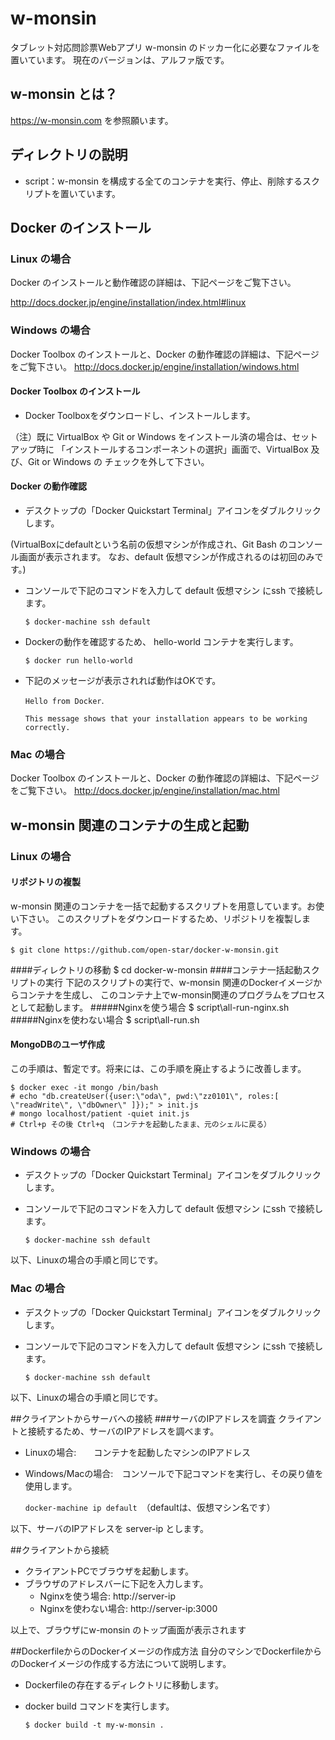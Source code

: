 # w-monsin
タブレット対応問診票Webアプリ w-monsin のドッカー化に必要なファイルを置いています。
現在のバージョンは、アルファ版です。
## w-monsin とは？
https://w-monsin.com を参照願います。
## ディレクトリの説明
- script：w-monsin を構成する全てのコンテナを実行、停止、削除するスクリプトを置いています。

## Docker のインストール
### Linux の場合
Docker のインストールと動作確認の詳細は、下記ページをご覧下さい。

http://docs.docker.jp/engine/installation/index.html#linux

### Windows の場合
Docker Toolbox のインストールと、Docker の動作確認の詳細は、下記ページをご覧下さい。
http://docs.docker.jp/engine/installation/windows.html
#### Docker Toolbox のインストール
- Docker Toolboxをダウンロードし、インストールします。

（注）既に VirtualBox や Git or Windows をインストール済の場合は、セットアップ時に
 「インストールするコンポーネントの選択」画面で、VirtualBox 及び、Git or Windows の
 チェックを外して下さい。

#### Docker の動作確認
- デスクトップの「Docker Quickstart Terminal」アイコンをダブルクリックします。

(VirtualBoxにdefaultという名前の仮想マシンが作成され、Git Bash のコンソール画面が表示されます。
なお、default 仮想マシンが作成されるのは初回のみです。)

- コンソールで下記のコマンドを入力して default 仮想マシン にssh で接続します。

	`$ docker-machine ssh default`
	
- Dockerの動作を確認するため、 hello-world コンテナを実行します。

	`$ docker run hello-world`

- 下記のメッセージが表示されれば動作はOKです。

	`Hello from Docker`.

	`This message shows that your installation appears to be working correctly.`

### Mac の場合
Docker Toolbox のインストールと、Docker の動作確認の詳細は、下記ページをご覧下さい。
http://docs.docker.jp/engine/installation/mac.html

## w-monsin 関連のコンテナの生成と起動
### Linux の場合
#### リポジトリの複製
w-monsin 関連のコンテナを一括で起動するスクリプトを用意しています。お使い下さい。
このスクリプトをダウンロードするため、リポジトリを複製します。

	$ git clone https://github.com/open-star/docker-w-monsin.git
####ディレクトリの移動
	$ cd docker-w-monsin
####コンテナ一括起動スクリプトの実行
下記のスクリプトの実行で、w-monsin 関連のDockerイメージからコンテナを生成し、
このコンテナ上でw-monsin関連のプログラムをプロセスとして起動します。
#####Nginxを使う場合
	$ script\all-run-nginx.sh
#####Nginxを使わない場合
	$ script\all-run.sh
#### MongoDBのユーザ作成
この手順は、暫定です。将来には、この手順を廃止するように改善します。

	$ docker exec -it mongo /bin/bash
	# echo "db.createUser({user:\"oda\", pwd:\"zz0101\", roles:[ \"readWrite\", \"dbOwner\" ]});" > init.js
	# mongo localhost/patient -quiet init.js
	# Ctrl+p その後 Ctrl+q　（コンテナを起動したまま、元のシェルに戻る）
	
### Windows の場合
- デスクトップの「Docker Quickstart Terminal」アイコンをダブルクリックします。
- コンソールで下記のコマンドを入力して default 仮想マシン にssh で接続します。

	`$ docker-machine ssh default`	 

以下、Linuxの場合の手順と同じです。
 
### Mac の場合
- デスクトップの「Docker Quickstart Terminal」アイコンをダブルクリックします。
- コンソールで下記のコマンドを入力して default 仮想マシン にssh で接続します。

	`$ docker-machine ssh default`	 

以下、Linuxの場合の手順と同じです。

##クライアントからサーバへの接続
###サーバのIPアドレスを調査
クライアントと接続するため、サーバのIPアドレスを調べます。
- Linuxの場合:　　コンテナを起動したマシンのIPアドレス
- Windows/Macの場合:　コンソールで下記コマンドを実行し、その戻り値を使用します。

	`docker-machine ip default`　（defaultは、仮想マシン名です）

以下、サーバのIPアドレスを server-ip とします。

##クライアントから接続
- クライアントPCでブラウザを起動します。
- ブラウザのアドレスバーに下記を入力します。
	- Nginxを使う場合:	http://server-ip
	- Nginxを使わない場合:	http://server-ip:3000

以上で、ブラウザにw-monsin のトップ画面が表示されます

##DockerfileからのDockerイメージの作成方法
自分のマシンでDockerfileからのDockerイメージの作成する方法について説明します。
- Dockerfileの存在するディレクトリに移動します。
- docker build コマンドを実行します。

	`$ docker build -t my-w-monsin .`

